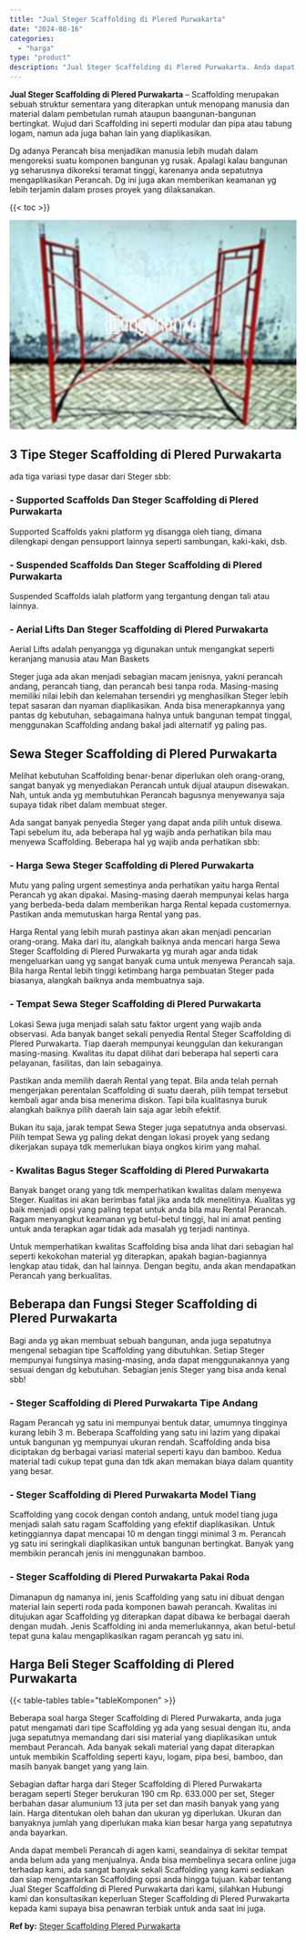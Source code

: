 ```yaml
---
title: "Jual Steger Scaffolding di Plered Purwakarta"
date: "2024-08-16"
categories: 
  - "harga"
type: "product"
description: "Jual Steger Scaffolding di Plered Purwakarta. Anda dapat membeli Perancah di agen kami, seandainya di sekitar tempat anda belum ada yang menjualnya. Anda bis..."
---
```


**Jual Steger Scaffolding di Plered Purwakarta** – Scaffolding merupakan sebuah struktur sementara yang diterapkan untuk menopang manusia dan material dalam pembetulan rumah ataupun baangunan-bangunan bertingkat. Wujud dari Scaffolding ini seperti modular dan pipa atau tabung logam, namun ada juga bahan lain yang diaplikasikan.

Dg adanya Perancah bisa menjadikan manusia lebih mudah dalam mengoreksi suatu komponen bangunan yg rusak. Apalagi kalau bangunan yg seharusnya dikoreksi teramat tinggi, karenanya anda sepatutnya mengaplikasikan Perancah. Dg ini juga akan memberikan keamanan yg lebih terjamin dalam proses proyek yang dilaksanakan.

{{< toc >}}

![Jual Steger Scaffolding di Plered Purwakarta](/images/sewa-scaffolding-steger-01.png)

## 3 Tipe Steger Scaffolding di Plered Purwakarta

ada tiga variasi type dasar dari Steger sbb:

### \- Supported Scaffolds Dan Steger Scaffolding di Plered Purwakarta

Supported Scaffolds yakni platform yg disangga oleh tiang, dimana dilengkapi dengan pensupport lainnya seperti sambungan, kaki-kaki, dsb.

### \- Suspended Scaffolds Dan Steger Scaffolding di Plered Purwakarta

Suspended Scaffolds ialah platform yang tergantung dengan tali atau lainnya.

### \- Aerial Lifts Dan Steger Scaffolding di Plered Purwakarta

Aerial Lifts adalah penyangga yg digunakan untuk mengangkat seperti keranjang manusia atau Man Baskets

Steger juga ada akan menjadi sebagian macam jenisnya, yakni perancah andang, perancah tiang, dan perancah besi tanpa roda. Masing-masing memiliki nilai lebih dan kelemahan tersendiri yg menghasilkan Steger lebih tepat sasaran dan nyaman diaplikasikan. Anda bisa menerapkannya yang pantas dg kebutuhan, sebagaimana halnya untuk bangunan tempat tinggal, menggunakan Scaffolding andang bakal jadi alternatif yg paling pas.

## Sewa Steger Scaffolding di Plered Purwakarta

Melihat kebutuhan Scaffolding benar-benar diperlukan oleh orang-orang, sangat banyak yg menyediakan Perancah untuk dijual ataupun disewakan. Nah, untuk anda yg membutuhkan Perancah bagusnya menyewanya saja supaya tidak ribet dalam membuat steger.

Ada sangat banyak penyedia Steger yang dapat anda pilih untuk disewa. Tapi sebelum itu, ada beberapa hal yg wajib anda perhatikan bila mau menyewa Scaffolding. Beberapa hal yg wajib anda perhatikan sbb:

### \- Harga Sewa Steger Scaffolding di Plered Purwakarta

Mutu yang paling urgent semestinya anda perhatikan yaitu harga Rental Perancah yg akan dipakai. Masing-masing daerah mempunyai kelas harga yang berbeda-beda dalam memberikan harga Rental kepada customernya. Pastikan anda memutuskan harga Rental yang pas.

Harga Rental yang lebih murah pastinya akan akan menjadi pencarian orang-orang. Maka dari itu, alangkah baiknya anda mencari harga Sewa Steger Scaffolding di Plered Purwakarta yg murah agar anda tidak mengeluarkan uang yg sangat banyak cuma untuk menyewa Perancah saja. Bila harga Rental lebih tinggi ketimbang harga pembuatan Steger pada biasanya, alangkah baiknya anda membuatnya saja.

### \- Tempat Sewa Steger Scaffolding di Plered Purwakarta

Lokasi Sewa juga menjadi salah satu faktor urgent yang wajib anda observasi. Ada banyak banget sekali penyedia Rental Steger Scaffolding di Plered Purwakarta. Tiap daerah mempunyai keunggulan dan kekurangan masing-masing. Kwalitas itu dapat dilihat dari beberapa hal seperti cara pelayanan, fasilitas, dan lain sebagainya.

Pastikan anda memilih daerah Rental yang tepat. Bila anda telah pernah mengerjakan perentalan Scaffolding di suatu daerah, pilih tempat tersebut kembali agar anda bisa menerima diskon. Tapi bila kualitasnya buruk alangkah baiknya pilih daerah lain saja agar lebih efektif.

Bukan itu saja, jarak tempat Sewa Steger juga sepatutnya anda observasi. Pilih tempat Sewa yg paling dekat dengan lokasi proyek yang sedang dikerjakan supaya tdk memerlukan biaya ongkos kirim yang mahal.

### \- Kwalitas Bagus Steger Scaffolding di Plered Purwakarta

Banyak banget orang yang tdk memperhatikan kwalitas dalam menyewa Steger. Kualitas ini akan berimbas fatal jika anda tdk menelitinya. Kualitas yg baik menjadi opsi yang paling tepat untuk anda bila mau Rental Perancah. Ragam menyangkut keamanan yg betul-betul tinggi, hal ini amat penting untuk anda terapkan agar tidak ada masalah yg terjadi nantinya.

Untuk memperhatikan kwalitas Scaffolding bisa anda lihat dari sebagian hal seperti kekokohan material yg diterapkan, apakah bagian-bagiannya lengkap atau tidak, dan hal lainnya. Dengan begitu, anda akan mendapatkan Perancah yang berkualitas.

## Beberapa dan Fungsi Steger Scaffolding di Plered Purwakarta

Bagi anda yg akan membuat sebuah bangunan, anda juga sepatutnya mengenal sebagian tipe Scaffolding yang dibutuhkan. Setiap Steger mempunyai fungsinya masing-masing, anda dapat menggunakannya yang sesuai dengan dg kebutuhan. Sebagian jenis Steger yang bisa anda kenal sbb!

### \- Steger Scaffolding di Plered Purwakarta Tipe Andang

Ragam Perancah yg satu ini mempunyai bentuk datar, umumnya tingginya kurang lebih 3 m. Beberapa Scaffolding yang satu ini lazim yang dipakai untuk bangunan yg mempunyai ukuran rendah. Scaffolding anda bisa diciptakan dg berbagai variasi material seperti kayu dan bamboo. Kedua material tadi cukup tepat guna dan tdk akan memakan biaya dalam quantity yang besar.

### \- Steger Scaffolding di Plered Purwakarta Model Tiang

Scaffolding yang cocok dengan contoh andang, untuk model tiang juga menjadi salah satu ragam Scaffolding yang efektif diaplikasikan. Untuk ketinggiannya dapat mencapai 10 m dengan tinggi minimal 3 m. Perancah yg satu ini seringkali diaplikasikan untuk bangunan bertingkat. Banyak yang membikin perancah jenis ini menggunakan bamboo.

### \- Steger Scaffolding di Plered Purwakarta Pakai Roda

Dimanapun dg namanya ini, jenis Scaffolding yang satu ini dibuat dengan material lain seperti roda pada komponen bawah perancah. Kwalitas ini ditujukan agar Scaffolding yg diterapkan dapat dibawa ke berbagai daerah dengan mudah. Jenis Scaffolding ini anda memerlukannya, akan betul-betul tepat guna kalau mengaplikasikan ragam perancah yg satu ini.

## Harga Beli Steger Scaffolding di Plered Purwakarta

{{< table-tables table="tableKomponen" >}}

Beberapa soal harga Steger Scaffolding di Plered Purwakarta, anda juga patut mengamati dari tipe Scaffolding yg ada yang sesuai dengan itu, anda juga sepatutnya memandang dari sisi material yang diaplikasikan untuk membaut Perancah. Ada banyak sekali material yang dapat diterapkan untuk membikin Scaffolding seperti kayu, logam, pipa besi, bamboo, dan masih banyak banget yang yang lain.

Sebagian daftar harga dari Steger Scaffolding di Plered Purwakarta beragam seperti Steger berukuran 190 cm Rp. 633.000 per set, Steger berbahan dasar alumunium 13 juta per set dan masih banyak yang yang lain. Harga ditentukan oleh bahan dan ukuran yg diperlukan. Ukuran dan banyaknya jumlah yang diperlukan maka kian besar harga yang sepatutnya anda bayarkan.

Anda dapat membeli Perancah di agen kami, seandainya di sekitar tempat anda belum ada yang menjualnya. Anda bisa membelinya secara online juga terhadap kami, ada sangat banyak sekali Scaffolding yang kami sediakan dan siap mengantarkan Scaffolding opsi anda hingga tujuan. kabar tentang Jual Steger Scaffolding di Plered Purwakarta dari kami, silahkan Hubungi kami dan konsultasikan keperluan Steger Scaffolding di Plered Purwakarta kepada kami supaya bisa penawran terbiak untuk anda saat ini juga.

**Ref by:** [Steger Scaffolding Plered Purwakarta](https://id.wikipedia.org/wiki/Steger)
